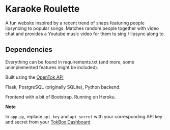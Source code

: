 Karaoke Roulette
=============
A fun website inspired by a recent trend of snaps featuring people lipsyncing to popular songs. Matches random people together with video chat and provides a Youtube music video for them to sing / lipsync along to.

Dependencies
-------------
Everything can be found in requirements.txt (and more, some unimplemented features might be included).

Built using the [OpenTok API](https://tokbox.com)

Flask, PostgreSQL (originally SQLite), Python backend.

Frontend with a bit of Bootstrap. Running on Heroku.

**Note**

In `app.py`, replace `api_key` and `api_secret` with your corresponding API key and secret from your [TokBox Dashboard](http://dashboard.tokbox.com/)
